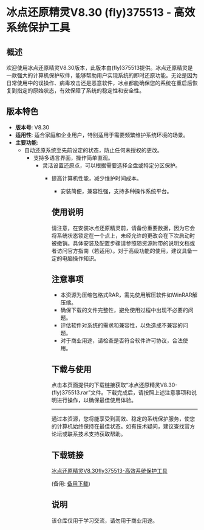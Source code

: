 # 冰点还原精灵V8.30 (fly)375513 - 高效系统保护工具

## 概述

欢迎使用冰点还原精灵V8.30版本，此版本由(fly)375513提供。冰点还原精灵是一款强大的计算机保护软件，能够帮助用户实现系统的即时还原功能。无论是因为日常使用中的误操作、病毒攻击还是恶意软件，冰点都能确保您的系统在重启后恢复到指定的原始状态，有效保障了系统的稳定性和安全性。

## 版本特色

- **版本号**: V8.30
- **适用性**: 适合家庭和企业用户，特别适用于需要频繁维护系统环境的场景。
- **主要功能**:
    - 自动还原系统至先前设定的状态，防止任何未授权的更改。
        - 支持多语言界面，操作简单直观。
            - 灵活设置还原点，可以根据需要选择全盘或特定分区保护。
                - 提高计算机性能，减少维护时间成本。
                    - 安装简便，兼容性强，支持多种操作系统平台。

                    ## 使用说明

                    请注意，在安装冰点还原精灵前，请备份重要数据，因为它会将系统状态锁定在一个点上，未经允许的更改会在下次启动时被撤销。具体安装及配置步骤请参照随资源附带的说明文档或者访问官方指南（若适用）。对于高级功能的使用，建议具备一定的电脑操作知识。

                    ## 注意事项

                    - 本资源为压缩包格式RAR，需先使用解压软件如WinRAR解压缩。
                    - 确保下载的文件完整性，避免使用过程中出现不必要的问题。
                    - 评估软件对系统的需求和兼容性，以免造成不兼容的问题。
                    - 对于商业用途，请检查是否符合软件许可协议，合法使用。

                    ## 下载与使用

                    点击本页面提供的下载链接获取“冰点还原精灵V8.30-(fly)375513.rar”文件。下载完成后，请按照上述注意事项和说明进行操作，以确保最佳使用体验。

                    ---

                    通过本资源，您将能享受到高效、稳定的系统保护服务，使您的计算机始终保持在最佳状态。如有技术疑问，建议查找官方论坛或联系技术支持获取帮助。

                    ## 下载链接
                    [冰点还原精灵V8.30fly375513-高效系统保护工具](https://pan.quark.cn/s/b2fb40bb539d) 

                    (备用: [备用下载](https://pan.baidu.com/s/151-DmOp4xlIDRjqaNIa4_A?pwd=1234))

                    ## 说明

                    该仓库仅用于学习交流，请勿用于商业用途。
